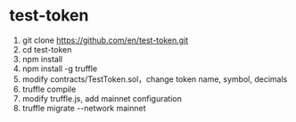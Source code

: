 # test-token

1. git clone https://github.com/en/test-token.git
2. cd test-token
3. npm install
4. npm install -g truffle
5. modify contracts/TestToken.sol，change token name, symbol, decimals
6. truffle compile
7. modify truffle.js, add mainnet configuration
8. truffle migrate --network mainnet
